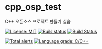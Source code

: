 # cpp_osp_test
C++ 오픈소스 프로젝트 만들기 실습

[![License: MIT](https://img.shields.io/badge/License-MIT-blue.svg)](https://opensource.org/licenses/MIT)
[![Build status](https://ci.appveyor.com/api/projects/status/github/wocks1123/cpp_osp_test?branch=master&svg=true)](https://ci.appveyor.com/project/wocks1123/cpp_osp_test/branch/master)
[![Build Status](https://travis-ci.org/wocks1123/cpp_osp_test.svg?branch=master)](https://travis-ci.org/wocks1123/cpp_osp_test)

[![Total alerts](https://img.shields.io/lgtm/alerts/g/wocks1123/cpp_osp_test.svg?logo=lgtm&logoWidth=18)](https://lgtm.com/projects/g/wocks1123/cpp_osp_test/alerts/)
[![Language grade: C/C++](https://img.shields.io/lgtm/grade/cpp/g/wocks1123/cpp_osp_test.svg?logo=lgtm&logoWidth=18)](https://lgtm.com/projects/g/wocks1123/cpp_osp_test/context:cpp)
